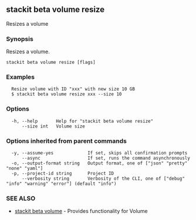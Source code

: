 ## stackit beta volume resize

Resizes a volume

### Synopsis

Resizes a volume.

```
stackit beta volume resize [flags]
```

### Examples

```
  Resize volume with ID "xxx" with new size 10 GB
  $ stackit beta volume resize xxx --size 10
```

### Options

```
  -h, --help       Help for "stackit beta volume resize"
      --size int   Volume size
```

### Options inherited from parent commands

```
  -y, --assume-yes             If set, skips all confirmation prompts
      --async                  If set, runs the command asynchronously
  -o, --output-format string   Output format, one of ["json" "pretty" "none" "yaml"]
  -p, --project-id string      Project ID
      --verbosity string       Verbosity of the CLI, one of ["debug" "info" "warning" "error"] (default "info")
```

### SEE ALSO

* [stackit beta volume](./stackit_beta_volume.md)	 - Provides functionality for Volume

